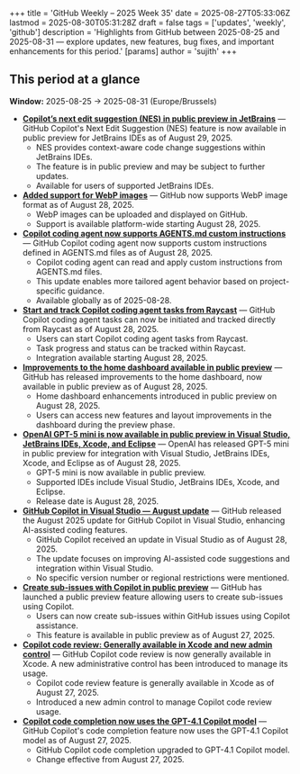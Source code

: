 +++
title = 'GitHub Weekly – 2025 Week 35'
date = 2025-08-27T05:33:06Z
lastmod = 2025-08-30T05:31:28Z
draft = false
tags = ['updates', 'weekly', 'github']
description = 'Highlights from GitHub between 2025-08-25 and 2025-08-31 — explore updates, new features, bug fixes, and important enhancements for this period.'
[params]
    author = 'sujith'
+++
## This period at a glance

**Window:** 2025-08-25 → 2025-08-31 (Europe/Brussels)

- **[Copilot’s next edit suggestion (NES) in public preview in JetBrains](https://github.blog/changelog/2025-08-29-copilots-next-edit-suggestion-nes-in-public-preview-in-jetbrains)** — GitHub Copilot's Next Edit Suggestion (NES) feature is now available in public preview for JetBrains IDEs as of August 29, 2025.
  - NES provides context-aware code change suggestions within JetBrains IDEs.
  - The feature is in public preview and may be subject to further updates.
  - Available for users of supported JetBrains IDEs.
- **[Added support for WebP images](https://github.blog/changelog/2025-08-28-added-support-for-webp-images)** — GitHub now supports WebP image format as of August 28, 2025.
  - WebP images can be uploaded and displayed on GitHub.
  - Support is available platform-wide starting August 28, 2025.
- **[Copilot coding agent now supports AGENTS.md custom instructions](https://github.blog/changelog/2025-08-28-copilot-coding-agent-now-supports-agents-md-custom-instructions)** — GitHub Copilot coding agent now supports custom instructions defined in AGENTS.md files as of August 28, 2025.
  - Copilot coding agent can read and apply custom instructions from AGENTS.md files.
  - This update enables more tailored agent behavior based on project-specific guidance.
  - Available globally as of 2025-08-28.
- **[Start and track Copilot coding agent tasks from Raycast](https://github.blog/changelog/2025-08-28-start-and-track-copilot-coding-agent-tasks-from-raycast)** — GitHub Copilot coding agent tasks can now be initiated and tracked directly from Raycast as of August 28, 2025.
  - Users can start Copilot coding agent tasks from Raycast.
  - Task progress and status can be tracked within Raycast.
  - Integration available starting August 28, 2025.
- **[Improvements to the home dashboard available in public preview](https://github.blog/changelog/2025-08-28-improvements-to-the-home-dashboard-available-in-public-preview)** — GitHub has released improvements to the home dashboard, now available in public preview as of August 28, 2025.
  - Home dashboard enhancements introduced in public preview on August 28, 2025.
  - Users can access new features and layout improvements in the dashboard during the preview phase.
- **[OpenAI GPT-5 mini is now available in public preview in Visual Studio, JetBrains IDEs, Xcode, and Eclipse](https://github.blog/changelog/2025-08-28-openai-gpt-5-mini-is-now-available-in-public-preview-in-visual-studio-jetbrains-ides-xcode-and-eclipse)** — OpenAI has released GPT-5 mini in public preview for integration with Visual Studio, JetBrains IDEs, Xcode, and Eclipse as of August 28, 2025.
  - GPT-5 mini is now available in public preview.
  - Supported IDEs include Visual Studio, JetBrains IDEs, Xcode, and Eclipse.
  - Release date is August 28, 2025.
- **[GitHub Copilot in Visual Studio — August update](https://github.blog/changelog/2025-08-28-github-copilot-in-visual-studio-august-update)** — GitHub released the August 2025 update for GitHub Copilot in Visual Studio, enhancing AI-assisted coding features.
  - GitHub Copilot received an update in Visual Studio as of August 28, 2025.
  - The update focuses on improving AI-assisted code suggestions and integration within Visual Studio.
  - No specific version number or regional restrictions were mentioned.
- **[Create sub-issues with Copilot in public preview](https://github.blog/changelog/2025-08-27-create-sub-issues-with-copilot-in-public-preview)** — GitHub has launched a public preview feature allowing users to create sub-issues using Copilot.
  - Users can now create sub-issues within GitHub issues using Copilot assistance.
  - This feature is available in public preview as of August 27, 2025.
- **[Copilot code review: Generally available in Xcode and new admin control](https://github.blog/changelog/2025-08-27-copilot-code-review-generally-available-in-xcode-and-new-admin-control)** — GitHub Copilot code review is now generally available in Xcode. A new administrative control has been introduced to manage its usage.
  - Copilot code review feature is generally available in Xcode as of August 27, 2025.
  - Introduced a new admin control to manage Copilot code review usage.
- **[Copilot code completion now uses the GPT-4.1 Copilot model](https://github.blog/changelog/2025-08-27-copilot-code-completion-now-uses-the-gpt-4-1-copilot-model)** — GitHub Copilot's code completion feature now uses the GPT-4.1 Copilot model as of August 27, 2025.
  - GitHub Copilot code completion upgraded to GPT-4.1 Copilot model.
  - Change effective from August 27, 2025.

